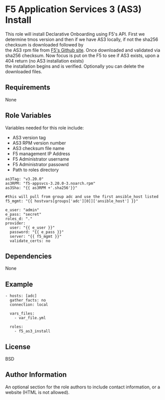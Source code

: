 F5 Application Services 3 (AS3) Install
=========

This role will install Declarative Onboarding using F5's API. First we determine tmos version and then if we have AS3 locally, if not the sha256 checksum is downloaded followed by <br >
the AS3 rpm file from [F5's Github site](https://github.com/F5Networks/f5-appsvcs-extension/releases). Once downloaded and validated via sha256 checksum. Now focus is put on the F5 to see if AS3 exists, upon a 404 return (no AS3 installation exists)<br>
the installation begins and is verified.  Optionally you can delete the downloaded files.

Requirements
------------

None

Role Variables
--------------

Variables needed for this role include:

* AS3 version tag
* AS3 RPM version number
* AS3 checksum file name
* F5 management IP Address
* F5 Administrator username
* F5 Administrator passowrd
* Path to roles directory

```
as3Tag: "v3.20.0"
as3RPM: "f5-appsvcs-3.20.0-3.noarch.rpm"
as3Sha: "{{ as3RPM +'.sha256'}}"

#this will pull from group adc and use the first ansible_host listed
f5_mgmt: "{{ hostvars[groups['adc'][0]]['ansible_host'] }}"

e_user: "admin"
e_pass: "secret"
roles_d: "."
provider:
  user: "{{ e_user }}"
  password: "{{ e_pass }}"
  server: "{{ f5_mgmt }}"
  validate_certs: no

```


Dependencies
------------

None

Example
----------------


```
- hosts: [adc]
  gather_facts: no
  connection: local

  vars_files:
    - var_file.yml

  roles:
    - f5_as3_install

```



License
-------

BSD

Author Information
------------------

An optional section for the role authors to include contact information, or a website (HTML is not allowed).
